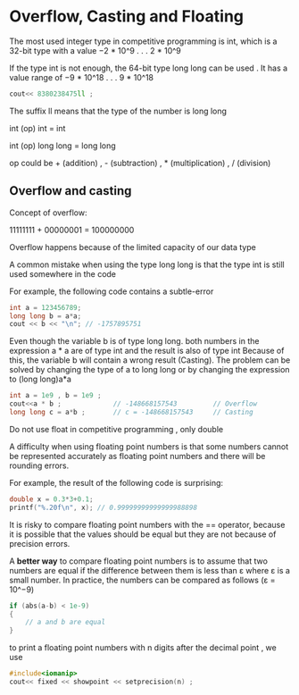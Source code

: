 # Overflow, Casting and Floating

The most used integer type in competitive programming is int, which is a 32-bit type with a value −2 * 10^9 . . . 2 * 10^9

If the type int is not enough, the 64-bit type long long can be used . It has a value range of −9 * 10^18 . . . 9 * 10^18
```cpp
cout<< 8380238475ll ;
```
The suffix ll means that the type of the number is long long

int (op) int = int 

int (op) long long = long long

op could be + (addition) , - (subtraction) , * (multiplication) , / (division)

## Overflow and casting

Concept of overflow:

11111111 + 00000001 = 100000000

Overflow happens because of the limited capacity of our data type


A common mistake when using the type long long is that the type int is still used somewhere in the code

For example, the following code contains a subtle-error
```cpp
int a = 123456789;
long long b = a*a;
cout << b << "\n"; // -1757895751
```
Even though the variable b is of type long long.
both numbers in the expression a * a are of type int and the result is also of type int 
Because of this, the variable b will contain a wrong result (Casting).
The problem can be solved by changing the type of a to long long or by changing the expression to (long long)a*a
```cpp
int a = 1e9 , b = 1e9 ;
cout<<a * b ;             // -148668157543         // Overflow 
long long c = a*b ;       // c = -148668157543     // Casting
```

Do not use float in competitive programming , only double

A difficulty when using floating point numbers is that some numbers cannot be represented accurately as floating point numbers
and there will be rounding errors.

For example, the result of the following code is surprising:
```cpp
double x = 0.3*3+0.1;
printf("%.20f\n", x); // 0.99999999999999988898
```
It is risky to compare floating point numbers with the == operator, because it is possible that the values should be equal 
but they are not because of precision errors.

A **better way** to compare floating point numbers is to assume that two numbers are equal if the difference between them 
is less than ε where ε is a small number.
In practice, the numbers can be compared as follows (ε = 10^−9)
```cpp
if (abs(a-b) < 1e-9) 
{
    // a and b are equal
}
```

to print a floating point numbers with n digits after the decimal point , we use
```cpp
#include<iomanip>
cout<< fixed << showpoint << setprecision(n) ;
```
